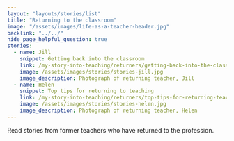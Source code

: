 ```yaml
---
layout: "layouts/stories/list"
title: "Returning to the classroom"
image: "/assets/images/life-as-a-teacher-header.jpg"
backlink: "../../"
hide_page_helpful_question: true
stories:
  - name: Jill
    snippet: Getting back into the classroom
    link: /my-story-into-teaching/returners/getting-back-into-the-classroom
    image: /assets/images/stories/stories-jill.jpg
    image_description: Photograph of returning teacher, Jill
  - name: Helen
    snippet: Top tips for returning to teaching
    link: /my-story-into-teaching/returners/top-tips-for-returning-teachers
    image: /assets/images/stories/stories-helen.jpg
    image_description: Photograph of returning teacher, Helen
---
```


Read stories from former teachers who have returned to the profession.
